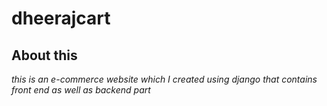 # dheerajcart
## About this
_this is an e-commerce website which I created using django that contains front end as well as backend part_

